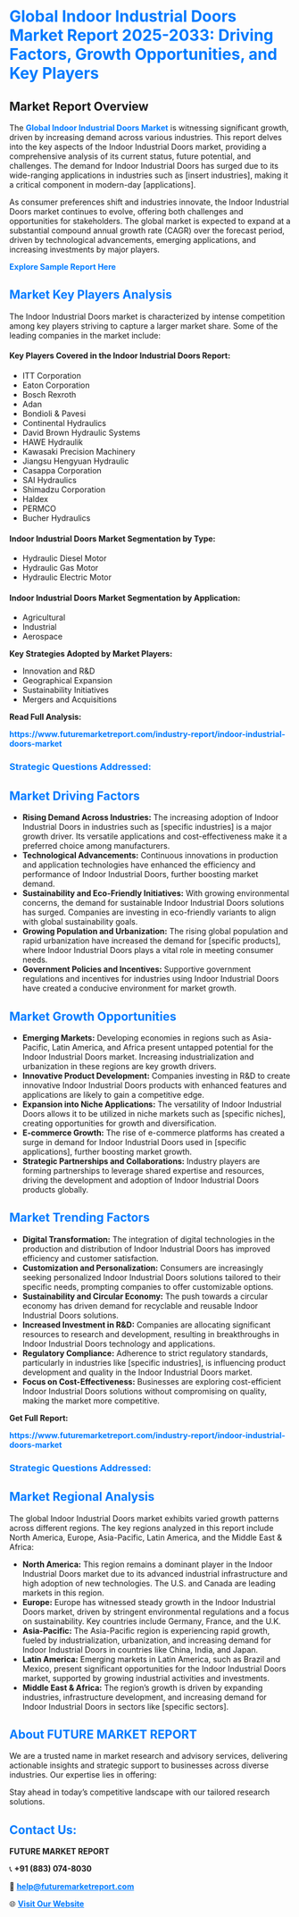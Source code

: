 <h1 style="color: #007BFF;">Global Indoor Industrial Doors Market Report 2025-2033: Driving Factors, Growth Opportunities, and Key Players</h1>

<section id="overview">
<h2>Market Report Overview</h2>
<p>The <a href="https://www.futuremarketreport.com/industry-report/indoor-industrial-doors-market" style="color: #007BFF; text-decoration: none;"><strong>Global Indoor Industrial Doors Market</strong></a> is witnessing significant growth, driven by increasing demand across various industries. This report delves into the key aspects of the Indoor Industrial Doors market, providing a comprehensive analysis of its current status, future potential, and challenges. The demand for Indoor Industrial Doors has surged due to its wide-ranging applications in industries such as [insert industries], making it a critical component in modern-day [applications].</p>
<p>As consumer preferences shift and industries innovate, the Indoor Industrial Doors market continues to evolve, offering both challenges and opportunities for stakeholders. The global market is expected to expand at a substantial compound annual growth rate (CAGR) over the forecast period, driven by technological advancements, emerging applications, and increasing investments by major players.</p>
</section>

<section id="overview">
<p><a href="https://www.futuremarketreport.com/request-sample/reportId=33574" style="color: #007BFF; text-decoration: none;"><strong>Explore Sample Report Here</strong></a></p>
</section>

<section id="key-players">
<h2 style="color: #007BFF;">Market Key Players Analysis</h2>
<p>The Indoor Industrial Doors market is characterized by intense competition among key players striving to capture a larger market share. Some of the leading companies in the market include:</p>
<h4>Key Players Covered in the Indoor Industrial Doors Report:</h4>
<ul><li>ITT Corporation</li><li>Eaton Corporation</li><li>Bosch Rexroth</li><li>Adan</li><li>Bondioli &amp; Pavesi</li><li>Continental Hydraulics</li><li>David Brown Hydraulic Systems</li><li>HAWE Hydraulik</li><li>Kawasaki Precision Machinery</li><li>Jiangsu Hengyuan Hydraulic</li><li>Casappa Corporation</li><li>SAI Hydraulics</li><li>Shimadzu Corporation</li><li>Haldex</li><li>PERMCO</li><li>Bucher Hydraulics</li></ul>
<h4>Indoor Industrial Doors Market Segmentation by Type:</h4>
<ul><li>Hydraulic Diesel Motor</li><li>Hydraulic Gas Motor</li><li>Hydraulic Electric Motor</li></ul>

<h4>Indoor Industrial Doors Market Segmentation by Application:</h4>
<ul><li>Agricultural</li><li>Industrial</li><li>Aerospace</li></ul>
<p><strong>Key Strategies Adopted by Market Players:</strong></p>
<ul>
<li>Innovation and R&D</li>
<li>Geographical Expansion</li>
<li>Sustainability Initiatives</li>
<li>Mergers and Acquisitions</li>
</ul>
</section>

<section>
<p><strong>Read Full Analysis: </strong></p><a href="https://www.futuremarketreport.com/industry-report/indoor-industrial-doors-market" style="color: #007BFF; text-decoration: none;"><strong>https://www.futuremarketreport.com/industry-report/indoor-industrial-doors-market</strong></a>
<h3 style="color: #007BFF;">Strategic Questions Addressed:</h3>
</section>

<section id="driving-factors">
<h2 style="color: #007BFF;">Market Driving Factors</h2>
<ul>
<li><strong>Rising Demand Across Industries:</strong> The increasing adoption of Indoor Industrial Doors in industries such as [specific industries] is a major growth driver. Its versatile applications and cost-effectiveness make it a preferred choice among manufacturers.</li>
<li><strong>Technological Advancements:</strong> Continuous innovations in production and application technologies have enhanced the efficiency and performance of Indoor Industrial Doors, further boosting market demand.</li>
<li><strong>Sustainability and Eco-Friendly Initiatives:</strong> With growing environmental concerns, the demand for sustainable Indoor Industrial Doors solutions has surged. Companies are investing in eco-friendly variants to align with global sustainability goals.</li>
<li><strong>Growing Population and Urbanization:</strong> The rising global population and rapid urbanization have increased the demand for [specific products], where Indoor Industrial Doors plays a vital role in meeting consumer needs.</li>
<li><strong>Government Policies and Incentives:</strong> Supportive government regulations and incentives for industries using Indoor Industrial Doors have created a conducive environment for market growth.</li>
</ul>
</section>

<section id="growth-opportunities">
<h2 style="color: #007BFF;">Market Growth Opportunities</h2>
<ul>
<li><strong>Emerging Markets:</strong> Developing economies in regions such as Asia-Pacific, Latin America, and Africa present untapped potential for the Indoor Industrial Doors market. Increasing industrialization and urbanization in these regions are key growth drivers.</li>
<li><strong>Innovative Product Development:</strong> Companies investing in R&D to create innovative Indoor Industrial Doors products with enhanced features and applications are likely to gain a competitive edge.</li>
<li><strong>Expansion into Niche Applications:</strong> The versatility of Indoor Industrial Doors allows it to be utilized in niche markets such as [specific niches], creating opportunities for growth and diversification.</li>
<li><strong>E-commerce Growth:</strong> The rise of e-commerce platforms has created a surge in demand for Indoor Industrial Doors used in [specific applications], further boosting market growth.</li>
<li><strong>Strategic Partnerships and Collaborations:</strong> Industry players are forming partnerships to leverage shared expertise and resources, driving the development and adoption of Indoor Industrial Doors products globally.</li>
</ul>
</section>

<section id="trending-factors">
<h2 style="color: #007BFF;">Market Trending Factors</h2>
<ul>
<li><strong>Digital Transformation:</strong> The integration of digital technologies in the production and distribution of Indoor Industrial Doors has improved efficiency and customer satisfaction.</li>
<li><strong>Customization and Personalization:</strong> Consumers are increasingly seeking personalized Indoor Industrial Doors solutions tailored to their specific needs, prompting companies to offer customizable options.</li>
<li><strong>Sustainability and Circular Economy:</strong> The push towards a circular economy has driven demand for recyclable and reusable Indoor Industrial Doors solutions.</li>
<li><strong>Increased Investment in R&D:</strong> Companies are allocating significant resources to research and development, resulting in breakthroughs in Indoor Industrial Doors technology and applications.</li>
<li><strong>Regulatory Compliance:</strong> Adherence to strict regulatory standards, particularly in industries like [specific industries], is influencing product development and quality in the Indoor Industrial Doors market.</li>
<li><strong>Focus on Cost-Effectiveness:</strong> Businesses are exploring cost-efficient Indoor Industrial Doors solutions without compromising on quality, making the market more competitive.</li>
</ul>
</section>

<section>
<p><strong>Get Full Report: </strong></p><a href="https://www.futuremarketreport.com/industry-report/indoor-industrial-doors-market" style="color: #007BFF; text-decoration: none;"><strong>https://www.futuremarketreport.com/industry-report/indoor-industrial-doors-market</strong></a>
<h3 style="color: #007BFF;">Strategic Questions Addressed:</h3>
</section>


<section id="regional-analysis">
<h2 style="color: #007BFF;">Market Regional Analysis</h2>
<p>The global Indoor Industrial Doors market exhibits varied growth patterns across different regions. The key regions analyzed in this report include North America, Europe, Asia-Pacific, Latin America, and the Middle East & Africa:</p>
<ul>
<li><strong>North America:</strong> This region remains a dominant player in the Indoor Industrial Doors market due to its advanced industrial infrastructure and high adoption of new technologies. The U.S. and Canada are leading markets in this region.</li>
<li><strong>Europe:</strong> Europe has witnessed steady growth in the Indoor Industrial Doors market, driven by stringent environmental regulations and a focus on sustainability. Key countries include Germany, France, and the U.K.</li>
<li><strong>Asia-Pacific:</strong> The Asia-Pacific region is experiencing rapid growth, fueled by industrialization, urbanization, and increasing demand for Indoor Industrial Doors in countries like China, India, and Japan.</li>
<li><strong>Latin America:</strong> Emerging markets in Latin America, such as Brazil and Mexico, present significant opportunities for the Indoor Industrial Doors market, supported by growing industrial activities and investments.</li>
<li><strong>Middle East & Africa:</strong> The region’s growth is driven by expanding industries, infrastructure development, and increasing demand for Indoor Industrial Doors in sectors like [specific sectors].</li>
</ul>
</section>

<footer>
<h2 style="color: #007BFF;">About FUTURE MARKET REPORT</h2>
<p>We are a trusted name in market research and advisory services, delivering actionable insights and strategic support to businesses across diverse industries. Our expertise lies in offering:</p>

<p>Stay ahead in today’s competitive landscape with our tailored research solutions.</p>

<h2 style="color: #007BFF;">Contact Us:</h2>
<p><strong>FUTURE MARKET REPORT</strong></p>
<p>📞 <strong>+91 (883) 074-8030</strong></p>
<p>📧 <strong><a href="mailto:help@futuremarketreport.com" style="color: #007BFF;">help@futuremarketreport.com</a></strong></p>
<p>🌐 <strong><a href="https://www.futuremarketreport.com/" style="color: #007BFF;">Visit Our Website</a></strong></p>
</footer>